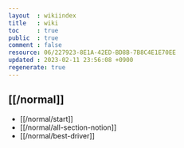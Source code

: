 ```yaml
---
layout  : wikiindex
title   : wiki
toc     : true
public  : true
comment : false
resource: 06/227923-8E1A-42ED-BD8B-7B8C4E1E70EE
updated : 2023-02-11 23:56:08 +0900
regenerate: true
---
```


## [[/normal]]
* [[/normal/start]]
* [[/normal/all-section-notion]]
* [[/normal/best-driver]]
